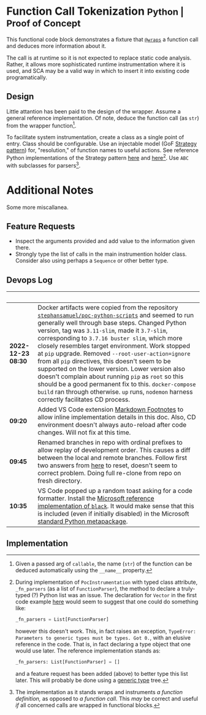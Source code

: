 # Function Call Tokenization <small>Python | Proof of Concept</small>

This functional code block demonstrates a fixture that [`@wraps`](https://docs.python.org/3/library/functools.html#functools.wraps)
a function call and deduces more information about it.

The call is at runtime so it is not expected to replace static code analysis.
Rather, it allows more sophisticated runtime instrumentation where it is used,
and SCA may be a valid way in which to insert it into existing code
programatically.

## Design

Little attantion has been paid to the design of the wrapper. Assume a general
reference implementation. Of note, deduce the function call (as `str`) from the
wrapper function[^1].

To facilitate system instrumentation, create a class as a single point of
entry. Class should be configurable. Use an injectable model (GoF [Strategy pattern](https://www.gofpatterns.com/behavioral/patterns/strategy-pattern.php))
for, "resolution," of function names to useful actions. See reference Python
implementations of the Strategy pattern [here](https://www.geeksforgeeks.org/strategy-method-python-design-patterns/) and [here](https://www.giacomodebidda.com/posts/strategy-pattern-in-python/)[^2].
Use `ABC` with subclasses for parsers[^3].


# Additional Notes

Some more miscallanea.

## Feature Requests

- Inspect the arguments provided and add value to the information given there.
- Strongly type the list of calls in the main instrumention holder class.
  Consider also using perhaps a `Sequence` or other better type.

## Devops Log

|&nbsp;|&nbsp;
|---|---
|**2022-12-23 08:30**|Docker artifacts were copied from the repository [`stephansamuel/poc-python-scripts`](https://github.com/stephansamuel/poc-python-scripts) and seemed to run generally well through base steps. Changed Python version, tag was `3.11-slim`, made it `3.7-slim`,  corresponding to `3.7.16 buster slim`, which more closely resembles target environment. Work stopped at `pip` upgrade. Removed `--root-user-action=ignore` from all `pip` directives, this doesn't seem to be supported on the lower version. Lower version also doesn't complain about running `pip` as `root` so this should be a good permanent fix to this. `docker-compose build` ran through otherwise. `up` runs, `nodemon` harness correctly facilitates CD process.
|**09:20**|Added VS Code extension [Markdown Footnotes](https://marketplace.visualstudio.com/items?itemName=bierner.markdown-footnotes) to allow inline implementation details in this doc. Also, CD environment doesn't always auto-reload after code changes. Will not fix at this time.
|**09:45**|Renamed branches in repo with ordinal prefixes to allow replay of development order. This causes a diff between the local and remote branches. Follow first two answers from [here](https://stackoverflow.com/questions/27157166/sync-all-branches-with-git) to reset, doesn't seem to correct problem. Doing full re-clone from repo on fresh directory.
|**10:35**|VS Code popped up a random toast asking for a code formatter. Install the [Microsoft reference implementation of `black`](https://marketplace.visualstudio.com/items?itemName=ms-python.black-formatter). It would make sense that this is included (even if initially disabled) in the Microsoft [standard Python metapackage](https://marketplace.visualstudio.com/items?itemName=ms-python.python).

## Implementation

[^1]: Given a passed arg of `callable`, the name (`str`) of the function can be
deduced automatically using the `__name__` property.
[^2]: During implementation of `PocInstrumentation` with typed class attribute,
`_fn_parsers` (as a list of `FunctionParser`), the method to declare a
truly-typed (?) Python list was an issue. The declaration for `Vector` in the
first code example [here](https://docs.python.org/3.7/library/typing.html#type-aliases)
would seem to suggest that one could do something like:
      ```python
      _fn_parsers = List[FunctionParser]
      ```
    however this doesn't work. This, in fact raises an exception, `TypeError:
    Parameters to generic types must be types. Got 0.`, with an elusive
    reference in the code. That is, in fact declaring a type object that one
    would use later. The reference implementation stands as:
      ```python
      _fn_parsers: List[FunctionParser] = []
      ```
    and a feature request has been added (above) to better type this list
    later. This will probably be done using a [generic type](https://textbooks.cs.ksu.edu/cc410/iii-web/20-extras/03-python-generics/)
    tree.
[^3]: The implementation as it stands wraps and instruments _a function
      definition,_ as opposed to _a function call._ This _may_ be correct and
      useful _if_ all concerned calls are wrapped in functional blocks.

